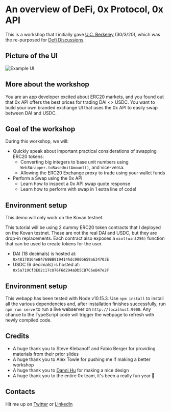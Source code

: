 # An overview of DeFi, 0x Protocol, 0x API

This is a workshop that I initially gave  [U.C. Berkeley](https://blockchain.berkeley.edu/courses/spring-2020-developers-decal/) (30/3/20), which was the re-purposed for [Defi Discussions](https://blockchain.berkeley.edu/courses/spring-2020-developers-decal/).

## Picture of the UI

![Example UI](example.png)


## More about the workshop

You are an app developer excited about ERC20 markets, and you found out that 0x API offers the best prices for trading DAI <> USDC. You want to build your own branded
exchange UI that uses the 0x API to easily swap between DAI and USDC.

## Goal of the workshop

During this workshop, we will:

- Quickly speak about important practical considerations of swapping ERC20 tokens:
  - Converting big integers to base unit numbers using `Web3Wrapper.toBaseUnitAmount()`, and vice-versa.
  - Allowing the ERC20 Exchange proxy to trade using your wallet funds
- Perform a Swap using the 0x API
  - Learn how to inspect a 0x API swap quote response
  - Learn how to perform with swap in 1 extra line of code!

## Environment setup

This demo will only work on the Kovan testnet.

This tutorial will be using 2 dummy ERC20 token contracts that I deployed on the Kovan testnet. These are not the real DAI and USDC, but they are drop-in replacements. Each contract also exposes a `mint(uint256)` function that can be used to create tokens for the user.

- DAI (18 decimals) is hosted at: `0x48178164eB4769BB919414Adc980b659a634703E`
- USDC (6 decimals) is hosted at: `0x5a719Cf3E02c17c876F6d294aDb5CB7C6eB47e2F`

## Environment setup

This webapp has been tested with Node v10.15.3. Use `npm install` to install all the various dependencies and, after installation finishes successfully, run `npm run serve` to run a live webserver on `http://localhost:9000`. Any chance to the TypeScript code will trigger the webpage to refresh with newly compiled code.

## Credits

- A huge thank you to Steve Klebanoff and Fabio Berger for providing materials from their prior slides
- A huge thank you to Alex Towle for pushing me if making a better workshop
- A huge thank you to [Danni Hu](https://www.linkedin.com/in/danniphu/) for making a nice design
- A huge thank you to the entire 0x team, it's been a really fun year 🥂

## Contacts

Hit me up on [Twitter](https://twitter.com/pirosb3) or [LinkedIn](https://www.linkedin.com/in/danielpyrathon/)